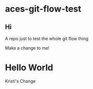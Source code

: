 # aces-git-flow-test
## Hi
A repo just to test the whole git flow thing

Make a change to me!

<h1>Hello World</h1>

Kristi's Change
